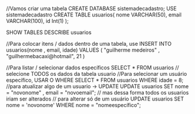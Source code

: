 //Vamos criar uma tabela
CREATE DATABASE sistemadecadastro;
USE sistemadecadastro
CREATE TABLE usuarios(
    nome VARCHAR(50),
    email VARCHAR(100),
    id Int(1)
);

SHOW TABLES 
DESCRIBE usuarios

//Para colocar itens / dados dentro de uma tabela, use
INSERT INTO usuarios(nome , email, idade) VALUES (
    "guilherme medeiros" ,
    "guilhermebacaxi@hotmail",
    21
)

//Para listar / selecionar dados específicos
SELECT * FROM usuarios // selecione TODOS os dados da tabela usuario
//Para selecionar um usuário específico, USAR O WHERE
SELECT * FROM usuarios WHERE idade = 8;
//para atualizar algo de um usuario -> UPDATE
UPDATE usuarios SET nome = "novonome" , email = "novoemail"; // mas dessa forma todos os usuarios iriam ser alterados
// para alterar só de um usuário
UPDATE usuarios SET nome = 'novonome' WHERE nome = "nomeespecífico";